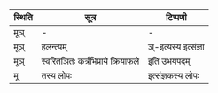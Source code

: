 | स्थिति | सूत्र | टिप्पणी |
| ----- | ------- | ------ |
| मूञ् | - | - |
| मूञ् | हलन्त्यम् | ञ्-इत्यस्य इत्संज्ञा |
| मूञ् | स्वरितञितः कर्त्रभिप्राये क्रियाफले | इति उभयपदम् |
| मू | तस्य लोपः | इत्संज्ञकस्य लोपः |

